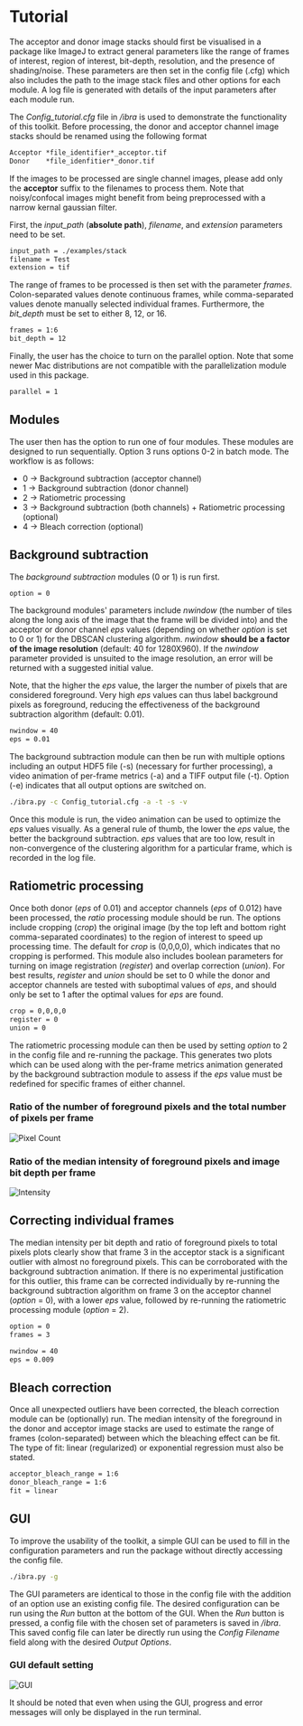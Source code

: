 # Tutorial
The acceptor and donor image stacks should first be visualised in a package like ImageJ to extract general parameters like the range of frames of interest, region of interest, bit-depth, resolution, and the presence of shading/noise. These parameters are then set in the config file (.cfg) which also includes the path to the image stack files and other options for each module. A log file is generated with details of the input parameters after each module run.

The *Config_tutorial.cfg* file in */ibra* is used to demonstrate the functionality of this toolkit. Before processing, the donor and acceptor channel image stacks should be renamed using the following format
```txt
Acceptor *file_identifier*_acceptor.tif
Donor    *file_idenfitier*_donor.tif
```
If the images to be processed are single channel images, please add only the **acceptor** suffix to the filenames to process them. Note that noisy/confocal images might benefit from being preprocessed with a narrow kernal gaussian filter.

First, the *input_path* (**absolute path**), *filename*, and *extension* parameters need to be set.
```txt
input_path = ./examples/stack 
filename = Test
extension = tif
```

The range of frames to be processed is then set with the parameter *frames*. Colon-separated values denote continuous frames, while comma-separated values denote manually selected individual frames. Furthermore, the *bit_depth* must be set to either 8, 12, or 16.
```txt
frames = 1:6
bit_depth = 12
```

Finally, the user has the choice to turn on the parallel option. Note that some newer Mac distributions are not compatible with the parallelization module used in this package.
```txt
parallel = 1
```

## Modules
The user then has the option to run one of four modules. These modules are designed to run sequentially. Option 3 runs options 0-2 in batch mode. The workflow is as follows:
* 0 -> Background subtraction (acceptor channel)
* 1 -> Background subtraction (donor channel)
* 2 -> Ratiometric processing
* 3 -> Background subtraction (both channels) + Ratiometric processing (optional)
* 4 -> Bleach correction (optional)

## Background subtraction
The *background subtraction* modules (0 or 1) is run first.
```txt
option = 0
```

The background modules' parameters include *nwindow* (the number of tiles along the long axis of the image that the frame will be divided into) and the acceptor or donor channel *eps* values (depending on whether *option* is set to 0 or 1) for the DBSCAN clustering algorithm. *nwindow* **should be a factor of the image resolution** (default: 40 for 1280X960). If the *nwindow* parameter provided is unsuited to the image resolution, an error will be returned with a suggested initial value.

Note, that the higher the *eps* value, the larger the number of pixels that are considered foreground. Very high *eps* values can thus label background pixels as foreground, reducing the effectiveness of the background subtraction algorithm (default: 0.01). 
```txt
nwindow = 40
eps = 0.01
```

The background subtraction module can then be run with multiple options including an output HDF5 file (-s) (necessary for further processing), a video animation of per-frame metrics (-a) and a TIFF output file (-t). Option (-e) indicates that all output options are switched on.
```bash
./ibra.py -c Config_tutorial.cfg -a -t -s -v
```
Once this module is run, the video animation can be used to optimize the *eps* values visually. As a general rule of thumb, the lower the *eps* value, the better the background subtraction. *eps* values that are too low, result in non-convergence of the clustering algorithm for a particular frame, which is recorded in the log file. 

## Ratiometric processing
Once both donor (*eps* of 0.01) and acceptor channels (*eps* of 0.012) have been processed, the *ratio* processing module should be run. The options include cropping (*crop*) the original image (by the top left and bottom right comma-separated coordinates) to the region of interest to speed up processing time. The default for *crop* is (0,0,0,0), which indicates that no cropping is performed. This module also includes boolean parameters for turning on image registration (*register*) and overlap correction (*union*). For best results, *register* and *union* should be set to 0 while the donor and acceptor channels are tested with suboptimal values of *eps*, and should only be set to 1 after the optimal values for *eps* are found.
```txt
crop = 0,0,0,0
register = 0
union = 0
```

The ratiometric processing module can then be used by setting *option* to 2 in the config file and re-running the package. This generates two plots which can be used along with the per-frame metrics animation generated by the background subtraction module to assess if the *eps* value must be redefined for specific frames of either channel.

### Ratio of the number of foreground pixels and the total number of pixels per frame
![Pixel Count](images/Test_pixelcount.png)

### Ratio of the median intensity of foreground pixels and image bit depth per frame
![Intensity](images/Test_intensity_nonbleach.png)

## Correcting individual frames
The median intensity per bit depth and ratio of foreground pixels to total pixels plots clearly show that frame 3 in the acceptor stack is a significant outlier with almost no foreground pixels. This can be corroborated with the background subtraction animation. If there is no experimental justification for this outlier, this frame can be corrected individually by re-running the background subtraction algorithm on frame 3 on the acceptor channel (*option* = 0), with a lower *eps* value, followed by re-running the ratiometric processing module (*option* = 2).
```txt
option = 0
frames = 3

nwindow = 40
eps = 0.009
```

## Bleach correction
Once all unexpected outliers have been corrected, the bleach correction module can be (optionally) run. The median intensity of the foreground in the donor and acceptor image stacks are used to estimate the range of frames (colon-separated) between which the bleaching effect can be fit. The type of fit: linear (regularized) or exponential regression must also be stated.
```txt
acceptor_bleach_range = 1:6
donor_bleach_range = 1:6
fit = linear
```

## GUI
To improve the usability of the toolkit, a simple GUI can be used to fill in the configuration parameters and run the package without directly accessing the config file.
```bash
./ibra.py -g
```
The GUI parameters are identical to those in the config file with the addition of an option use an existing config file. The desired configuration can be run using the *Run* button at the bottom of the GUI. When the *Run* button is pressed, a config file with the chosen set of parameters is saved in */ibra*. This saved config file can later be directly run using the *Config Filename* field along with the desired *Output Options*.

### GUI default setting
![GUI](images/GUI_example.png)

It should be noted that even when using the GUI, progress and error messages will only be displayed in the run terminal.
